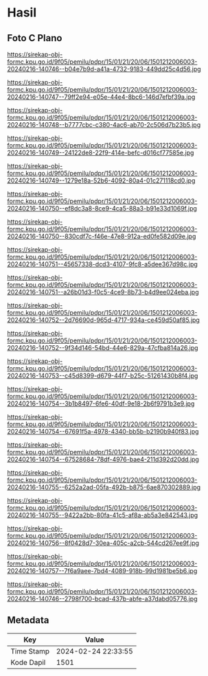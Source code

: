 # Hasil

## Foto C Plano

https://sirekap-obj-formc.kpu.go.id/9f05/pemilu/pdpr/15/01/21/20/06/1501212006003-20240216-140746--b04e7b9d-a41a-4732-9183-449dd25c4d56.jpg

https://sirekap-obj-formc.kpu.go.id/9f05/pemilu/pdpr/15/01/21/20/06/1501212006003-20240216-140747--79ff2e94-e05e-44e4-8bc6-146d7efbf39a.jpg

https://sirekap-obj-formc.kpu.go.id/9f05/pemilu/pdpr/15/01/21/20/06/1501212006003-20240216-140748--b7777cbc-c380-4ac6-ab70-2c506d7b23b5.jpg

https://sirekap-obj-formc.kpu.go.id/9f05/pemilu/pdpr/15/01/21/20/06/1501212006003-20240216-140749--24122de8-22f9-414e-befc-d016cf77585e.jpg

https://sirekap-obj-formc.kpu.go.id/9f05/pemilu/pdpr/15/01/21/20/06/1501212006003-20240216-140749--1279e18a-52b6-4092-80a4-01c271118cd0.jpg

https://sirekap-obj-formc.kpu.go.id/9f05/pemilu/pdpr/15/01/21/20/06/1501212006003-20240216-140750--ef8dc3a8-8ce9-4ca5-88a3-b91e33d1069f.jpg

https://sirekap-obj-formc.kpu.go.id/9f05/pemilu/pdpr/15/01/21/20/06/1501212006003-20240216-140750--830cdf7c-f46e-47e8-912a-ed0fe582d09e.jpg

https://sirekap-obj-formc.kpu.go.id/9f05/pemilu/pdpr/15/01/21/20/06/1501212006003-20240216-140751--45657338-dcd3-4107-9fc8-a5dee367d98c.jpg

https://sirekap-obj-formc.kpu.go.id/9f05/pemilu/pdpr/15/01/21/20/06/1501212006003-20240216-140751--a26b01d3-f0c5-4ce9-8b73-b4d9ee024eba.jpg

https://sirekap-obj-formc.kpu.go.id/9f05/pemilu/pdpr/15/01/21/20/06/1501212006003-20240216-140752--2d76690d-965d-4717-934a-ce459d50af85.jpg

https://sirekap-obj-formc.kpu.go.id/9f05/pemilu/pdpr/15/01/21/20/06/1501212006003-20240216-140752--9f34d146-54bd-44e6-829a-47cfba814a26.jpg

https://sirekap-obj-formc.kpu.go.id/9f05/pemilu/pdpr/15/01/21/20/06/1501212006003-20240216-140753--c45d8399-d679-44f7-b25c-51261430b8f4.jpg

https://sirekap-obj-formc.kpu.go.id/9f05/pemilu/pdpr/15/01/21/20/06/1501212006003-20240216-140754--3b1b8497-6fe6-40df-9e18-2b6f9791b3e9.jpg

https://sirekap-obj-formc.kpu.go.id/9f05/pemilu/pdpr/15/01/21/20/06/1501212006003-20240216-140754--67691f5a-4978-4340-bb5b-b2190b940f83.jpg

https://sirekap-obj-formc.kpu.go.id/9f05/pemilu/pdpr/15/01/21/20/06/1501212006003-20240216-140754--67528684-78df-4976-bae4-211d392d20dd.jpg

https://sirekap-obj-formc.kpu.go.id/9f05/pemilu/pdpr/15/01/21/20/06/1501212006003-20240216-140755--6252a2ad-05fa-492b-b875-6ae870302889.jpg

https://sirekap-obj-formc.kpu.go.id/9f05/pemilu/pdpr/15/01/21/20/06/1501212006003-20240216-140755--9422a2bb-80fa-41c5-af8a-ab5a3e842543.jpg

https://sirekap-obj-formc.kpu.go.id/9f05/pemilu/pdpr/15/01/21/20/06/1501212006003-20240216-140756--8f0428d7-30ea-405c-a2cb-544cd267ee9f.jpg

https://sirekap-obj-formc.kpu.go.id/9f05/pemilu/pdpr/15/01/21/20/06/1501212006003-20240216-140757--7f6a9aee-7bd4-4089-918b-99d1981be5b6.jpg

https://sirekap-obj-formc.kpu.go.id/9f05/pemilu/pdpr/15/01/21/20/06/1501212006003-20240216-140746--2798f700-bcad-437b-abfe-a37dabd05776.jpg


## Metadata

| Key        | Value               |
| ---------- | ------------------- |
| Time Stamp | 2024-02-24 22:33:55 |
| Kode Dapil | 1501                |



